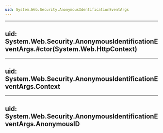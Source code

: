 ```yaml
---
uid: System.Web.Security.AnonymousIdentificationEventArgs
---
```


---
uid: System.Web.Security.AnonymousIdentificationEventArgs.#ctor(System.Web.HttpContext)
---

---
uid: System.Web.Security.AnonymousIdentificationEventArgs.Context
---

---
uid: System.Web.Security.AnonymousIdentificationEventArgs.AnonymousID
---
